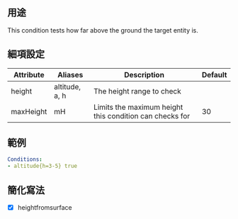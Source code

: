 ## 用途
This condition tests how far above the ground the target entity is.

## 細項設定

| Attribute | Aliases| Description| Default |
| --------- | -------------  | ------------------------------------------------------- | ------- |
| height| altitude, a, h | The height range to check  | |
| maxHeight | mH | Limits the maximum height this condition can checks for | 30  |


## 範例

```yaml
Conditions:
- altitude{h=3-5} true
```

## 簡化寫法
- [x] heightfromsurface